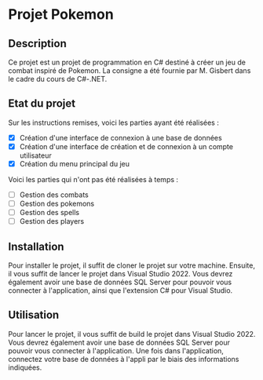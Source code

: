 # Projet Pokemon

## Description

Ce projet est un projet de programmation en C# destiné à créer un jeu de combat inspiré de Pokemon. La consigne a été fournie par M. Gisbert dans le cadre du cours de C#-.NET.

## Etat du projet

Sur les instructions remises, voici les parties ayant été réalisées :

- [x] Création d'une interface de connexion à une base de données
- [x] Création d'une interface de création et de connexion à un compte utilisateur
- [x] Création du menu principal du jeu

Voici les parties qui n'ont pas été réalisées à temps : 

- [ ] Gestion des combats
- [ ] Gestion des pokemons
- [ ] Gestion des spells
- [ ] Gestion des players

## Installation

Pour installer le projet, il suffit de cloner le projet sur votre machine. Ensuite, il vous suffit de lancer le projet dans Visual Studio 2022. Vous devrez également avoir une base de données SQL Server pour pouvoir vous connecter à l'application, ainsi que l'extension C# pour Visual Studio.

## Utilisation

Pour lancer le projet, il vous suffit de build le projet dans Visual Studio 2022. Vous devrez également avoir une base de données SQL Server pour pouvoir vous connecter à l'application. Une fois dans l'application, connectez votre base de données à l'appli par le biais des informations indiquées.

